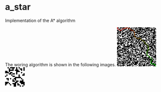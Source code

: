 # a_star
Implementation of the A* algorithm

The woring algorithm is shown in the following images.
![](path.png)
![](path.gif)

